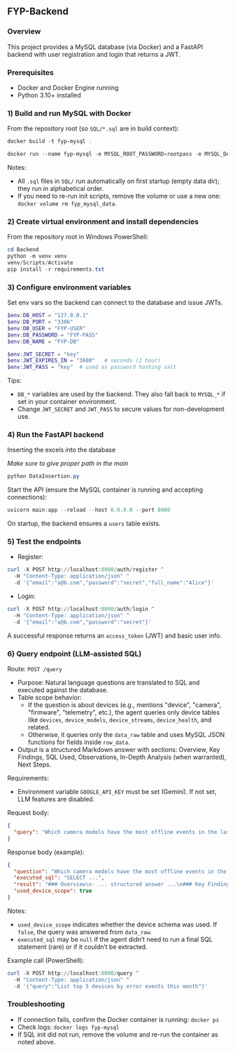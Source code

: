 ## FYP-Backend

### Overview

This project provides a MySQL database (via Docker) and a FastAPI backend with user registration and login that returns a JWT.

### Prerequisites

- Docker and Docker Engine running
- Python 3.10+ installed

### 1) Build and run MySQL with Docker

From the repository root (so `SQL/*.sql` are in build context):

```powershell
docker build -t fyp-mysql .
```

```powershell
docker run --name fyp-mysql -e MYSQL_ROOT_PASSWORD=rootpass -e MYSQL_DATABASE=FYP-DB -e MYSQL_USER=FYP-USER -e MYSQL_PASSWORD=FYP-PASS -p 3306:3306 -v fyp_mysql_data:/var/lib/mysql fyp-mysql
```

Notes:

- All `.sql` files in `SQL/` run automatically on first startup (empty data dir); they run in alphabetical order.
- If you need to re-run init scripts, remove the volume or use a new one: `docker volume rm fyp_mysql_data`.

### 2) Create virtual environment and install dependencies

From the repository root in Windows PowerShell:

```powershell
cd Backend
python -m venv venv
venv/Scripts/Activate
pip install -r requirements.txt
```

### 3) Configure environment variables

Set env vars so the backend can connect to the database and issue JWTs.

```powershell
$env:DB_HOST = "127.0.0.1"
$env:DB_PORT = "3306"
$env:DB_USER = "FYP-USER"
$env:DB_PASSWORD = "FYP-PASS"
$env:DB_NAME = "FYP-DB"

$env:JWT_SECRET = "key"
$env:JWT_EXPIRES_IN = "3600"   # seconds (1 hour)
$env:JWT_PASS = "key"  # used as password hashing salt
```

Tips:

- `DB_*` variables are used by the backend. They also fall back to `MYSQL_*` if set in your container environment.
- Change `JWT_SECRET` and `JWT_PASS` to secure values for non-development use.

### 4) Run the FastAPI backend

Inserting the excels into the database

_Make sure to give proper path in the main_

```powershell
python DataInsertion.py
```

Start the API (ensure the MySQL container is running and accepting connections):

```powershell
uvicorn main:app --reload --host 0.0.0.0 --port 8000
```

On startup, the backend ensures a `users` table exists.

### 5) Test the endpoints

- Register:

```powershell
curl -X POST http://localhost:8000/auth/register ^
  -H "Content-Type: application/json" ^
  -d '{"email":"a@b.com","password":"secret","full_name":"Alice"}'
```

- Login:

```powershell
curl -X POST http://localhost:8000/auth/login ^
  -H "Content-Type: application/json" ^
  -d '{"email":"a@b.com","password":"secret"}'
```

A successful response returns an `access_token` (JWT) and basic user info.

### 6) Query endpoint (LLM-assisted SQL)

Route: `POST /query`

- Purpose: Natural language questions are translated to SQL and executed against the database.
- Table scope behavior:
  - If the question is about devices (e.g., mentions "device", "camera", "firmware", "telemetry", etc.), the agent queries only device tables like `devices`, `device_models`, `device_streams`, `device_health`, and related.
  - Otherwise, it queries only the `data_raw` table and uses MySQL JSON functions for fields inside `row_data`.
- Output is a structured Markdown answer with sections: Overview, Key Findings, SQL Used, Observations, In-Depth Analysis (when warranted), Next Steps.

Requirements:

- Environment variable `GOOGLE_API_KEY` must be set (Gemini). If not set, LLM features are disabled.

Request body:

```json
{
  "query": "Which camera models have the most offline events in the last 7 days?"
}
```

Response body (example):

````json
{
  "question": "Which camera models have the most offline events in the last 7 days?",
  "executed_sql": "SELECT ...",
  "result": "### Overview\n- ... structured answer ...\n### Key Findings\n- ...\n### SQL Used\n```sql\nSELECT ...\n```\n### Observations\n- ...\n### In-Depth Analysis (when requested or warranted)\n- ...\n### Next Steps\n- ...",
  "used_device_scope": true
}
````

Notes:

- `used_device_scope` indicates whether the device schema was used. If `false`, the query was answered from `data_raw`.
- `executed_sql` may be `null` if the agent didn’t need to run a final SQL statement (rare) or if it couldn’t be extracted.

Example call (PowerShell):

```powershell
curl -X POST http://localhost:8000/query ^
  -H "Content-Type: application/json" ^
  -d '{"query":"List top 5 devices by error events this month"}'
```

### Troubleshooting

- If connection fails, confirm the Docker container is running: `docker ps`
- Check logs: `docker logs fyp-mysql`
- If SQL init did not run, remove the volume and re-run the container as noted above.
